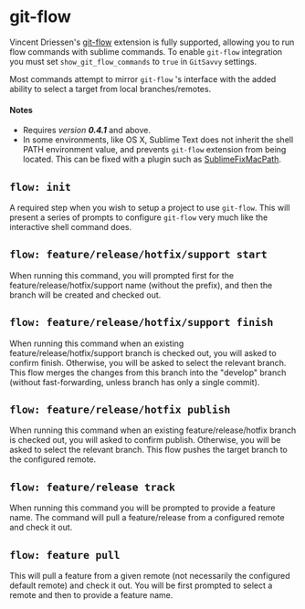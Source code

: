 # git-flow

Vincent Driessen's [git-flow](https://github.com/nvie/gitflow) extension is fully supported, allowing you to run flow commands with sublime commands. To enable `git-flow` integration you must set `show_git_flow_commands` to `true` in `GitSavvy` settings.

Most commands attempt to mirror `git-flow` 's interface with the added ability to select a target from local branches/remotes.

#### Notes
- Requires _version **0.4.1**_ and above.
- In some environments, like OS X, Sublime Text does not inherit the shell PATH environment value, and prevents `git-flow` extension from being located. This can be fixed with a plugin such as [SublimeFixMacPath](https://github.com/int3h/SublimeFixMacPath).

## `flow: init`

A required step when you wish to setup a project to use `git-flow`. This will present a series of prompts to configure `git-flow` very much like the interactive shell command does.

## `flow: feature/release/hotfix/support start`

When running this command, you will prompted first for the feature/release/hotfix/support name (without the prefix), and then the branch will be created and checked out.

## `flow: feature/release/hotfix/support finish`

When running this command when an existing feature/release/hotfix/support branch is checked out, you will asked to confirm finish. Otherwise, you will be asked to select the relevant branch. This flow merges the changes from this branch into the "develop" branch (without fast-forwarding, unless branch has only a single commit).

## `flow: feature/release/hotfix publish`

When running this command when an existing feature/release/hotfix branch is checked out, you will asked to confirm publish. Otherwise, you will be asked to select the relevant branch. This flow pushes the target branch to the configured remote.

## `flow: feature/release track`

When running this command you will be prompted to provide a feature name. The command will pull a feature/release from a configured remote and check it out.

## `flow: feature pull`

This will pull a feature from a given remote (not necessarily the configured default remote) and check it out. You will be first prompted to select a remote and then to provide a feature name.
